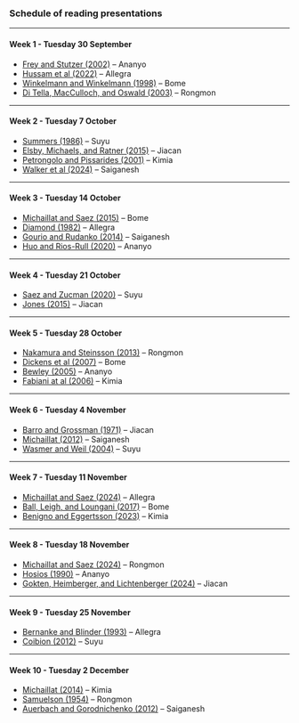 ### Schedule of reading presentations

---

#### Week 1 - Tuesday 30 September

+ [Frey and Stutzer (2002)](https://doi.org/10.1257/002205102320161320) – Ananyo
+ [Hussam et al (2022)](https://doi.org/10.1257/aer.20211616) – Allegra
+ [Winkelmann and Winkelmann (1998)](https://doi.org/10.1111/1468-0335.00111) – Bome
+ [Di Tella, MacCulloch, and Oswald (2003)](https://doi.org/10.1162/003465303772815745) – Rongmon

---

#### Week 2 - Tuesday 7 October

+ [Summers (1986)](https://www.minneapolisfed.org/research/quarterly-review/some-skeptical-observations-on-real-business-cycle-theory) – Suyu
+ [Elsby, Michaels, and Ratner (2015)](https://doi.org/10.1257/jel.53.3.571) – Jiacan
+ [Petrongolo and Pissarides (2001)](https://doi.org/10.1257/jel.39.2.390) – Kimia
+ [Walker et al (2024)](https://doi.org/10.3386/w33055) – Saiganesh

---

#### Week 3 - Tuesday 14 October

+ [Michaillat and Saez (2015)](https://pascalmichaillat.org/3.pdf) – Bome
+ [Diamond (1982)](https://www.jstor.org/stable/1837124) – Allegra
+ [Gourio and Rudanko (2014)](https://doi.org/10.1093/restud/rdu007) – Saiganesh
+ [Huo and Rios-Rull (2020)](https://doi.org/10.1257/mac.20180290) – Ananyo

---

#### Week 4 - Tuesday 21 October

+ [Saez and Zucman (2020)](https://doi.org/10.1257/jep.34.4.3) – Suyu
+ [Jones (2015)](https://doi.org/10.1257/jep.29.1.29) – Jiacan

---

#### Week 5 - Tuesday 28 October

+ [Nakamura and Steinsson (2013)](https://doi.org/10.1146/annurev-economics-061109-080430) – Rongmon
+ [Dickens et al (2007)](https://doi.org/10.1257/jep.21.2.195) – Bome
+ [Bewley (2005)](https://doi.org/10.7551/mitpress/4771.003.0017) – Ananyo
+ [Fabiani at al (2006)](https://www.ijcb.org/journal/ijcb06q3a1.htm) – Kimia

---

#### Week 6 - Tuesday 4 November

+ [Barro and Grossman (1971)](https://www.jstor.org/stable/1910543) –  Jiacan
+ [Michaillat (2012)](https://pascalmichaillat.org/1.pdf) – Saiganesh
+ [Wasmer and Weil (2004)](https://doi.org/10.1257/0002828042002525) – Suyu

---

#### Week 7 - Tuesday 11 November

+ [Michaillat and Saez (2024)](https://pascalmichaillat.org/15.pdf) – Allegra
+ [Ball, Leigh, and Loungani (2017)](https://doi.org/10.1111/jmcb.12420) – Bome
+ [Benigno and Eggertsson (2023)](https://doi.org/10.3386/w31197) – Kimia

---

#### Week 8 - Tuesday 18 November

+ [Michaillat and Saez (2024)](https://pascalmichaillat.org/13.pdf) – Rongmon
+ [Hosios (1990)](https://doi.org/10.2307/2297382) – Ananyo
+ [Gokten, Heimberger, and Lichtenberger (2024)](https://doi.org/10.1016/j.euroecorev.2024.104725) – Jiacan

---

#### Week 9 - Tuesday 25 November

+ [Bernanke and Blinder (1993)](https://www.jstor.org/stable/2117350) – Allegra
+ [Coibion (2012)](https://doi.org/10.1257/mac.4.2.1) – Suyu

---

#### Week 10 - Tuesday 2 December

+ [Michaillat (2014)](https://pascalmichaillat.org/2.pdf) – Kimia
+ [Samuelson (1954)](https://doi.org/10.2307/1925895) – Rongmon
+ [Auerbach and Gorodnichenko (2012)](https://doi.org/10.1257/pol.4.2.1) – Saiganesh
